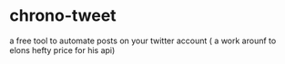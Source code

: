 # chrono-tweet
a free tool to automate posts on your twitter account ( a work arounf to elons hefty price for his api)
